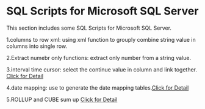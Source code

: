 # SQL Scripts for Microsoft SQL Server
This section includes some SQL Scripts for Microsoft SQL Server.

1.columns to row xml: using xml function to grouply combine string value in columns into single row.

2.Extract numebr only functions: extract only number from a string value.

3.interval time cursor: select the continue value in column and link together. [Click for Detail](https://github.com/malcolmyang25/ms_sql_script/blob/main/interval_time_cursor.md)  

4.date mapping: use to generate the date mapping tables.[Click for Detail](https://github.com/malcolmyang25/ms_sql_script/blob/main/interval_time_cursor.md)  

5.ROLLUP and CUBE sum up [Click for Detail](https://github.com/malcolmyang25/ms_sql_script/blob/main/ROLL%20and%20CUBE%20sum%20up.md)


